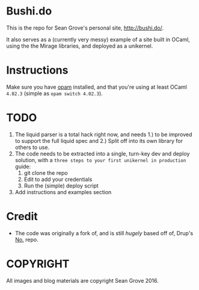 Bushi.do
===

This is the repo for Sean Grove's personal site, http://bushi.do/.

It also serves as a (currently very messy) example of a site built in OCaml, using the the Mirage libraries, and deployed as a unikernel.

Instructions
====

Make sure you have [opam](https://opam.ocaml.org/doc/Install.html#Usingyourdistribution39spackagesystem) installed, and that you're using at least OCaml `4.02.3` (simple as `opam switch 4.02.3`).



TODO
====

 1. The liquid parser is a total hack right now, and needs 1.) to be improved to support the full liquid spec and 2.) Split off into its own library for others to use.
 1. The code needs to be extracted into a single, turn-key dev and deploy solution, with a `three steps to your first unikernel in production` guide:
    1. git clone the repo
    1. Edit to add your credentials
    1. Run the (simple) deploy script
 1. Add instructions and examples section

Credit
======

* The code was originally a fork of, and is still *hugely* based off of, Drup's [No.](https://github.com/Drup/No.) repo.

COPYRIGHT
=========

All images and blog materials are copyright Sean Grove 2016. 
